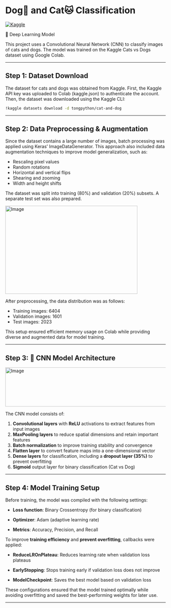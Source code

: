 # Dog🐶 and Cat🐱 Classification
[![Kaggle](https://img.shields.io/badge/Kaggle-Dataset-blue?logo=kaggle)](https://www.kaggle.com/datasets/tongpython/cat-and-dog/data)

🧠 Deep Learning Model

This project uses a Convolutional Neural Network (CNN) to classify images of cats and dogs.
The model was trained on the Kaggle Cats vs Dogs dataset using Google Colab.

---

## Step 1: Dataset Download

The dataset for cats and dogs was obtained from Kaggle. First, the Kaggle API key was uploaded to Colab (kaggle.json) to authenticate the account. Then, the dataset was downloaded using the Kaggle CLI:
```sh 
!kaggle datasets download -d tongpython/cat-and-dog
 ```
 ---
 ## Step 2: Data Preprocessing & Augmentation

Since the dataset contains a large number of images, batch processing was applied using Keras’ ImageDataGenerator. This approach also included data augmentation techniques to improve model generalization, such as:

* Rescaling pixel values
* Random rotations
* Horizontal and vertical flips
* Shearing and zooming
* Width and height shifts

The dataset was split into training (80%) and validation (20%) subsets. A separate test set was also prepared.

<img width="415" height="277" alt="Image" src="https://github.com/user-attachments/assets/2938fbb1-f96c-40ef-bf1e-f8394c5f898a" />

After preprocessing, the data distribution was as follows:

* Training images: 6404
* Validation images: 1601
* Test images: 2023

This setup ensured efficient memory usage on Colab while providing diverse and augmented data for model training.

---
## Step 3: 🔹 CNN Model Architecture

<img width="7507" height="123" alt="Image" src="https://github.com/user-attachments/assets/fe3f8323-1ffd-431d-a39c-19c908d7ad49" />

The CNN model consists of:

1. **Convolutional layers** with **ReLU** activations to extract features from input images
2. **MaxPooling layers** to reduce spatial dimensions and retain important features
3. **Batch normalization** to improve training stability and convergence
4. **Flatten layer** to convert feature maps into a one-dimensional vector
5. **Dense layers** for classification, including a **dropout layer (35%)** to prevent overfitting
6. **Sigmoid** output layer for binary classification (Cat vs Dog)
---
## Step 4: Model Training Setup

Before training, the model was compiled with the following settings:

- **Loss function**: Binary Crossentropy (for binary classification)

- **Optimizer**: Adam (adaptive learning rate)

- **Metrics**: Accuracy, Precision, and Recall

To improve **training efficiency** and **prevent overfitting**, callbacks were applied:

- **ReduceLROnPlateau**: Reduces learning rate when validation loss plateaus

- **EarlyStopping**: Stops training early if validation loss does not improve

- **ModelCheckpoint**: Saves the best model based on validation loss

These configurations ensured that the model trained optimally while avoiding overfitting and saved the best-performing weights for later use.

---
